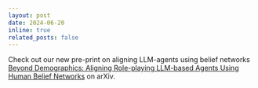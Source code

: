 ```yaml
---
layout: post
date: 2024-06-20
inline: true
related_posts: false
---
```


Check out our new pre-print on aligning LLM-agents using belief networks [Beyond Demographics: Aligning Role-playing LLM-based Agents Using Human Belief Networks](https://arxiv.org/abs/2406.17232) on arXiv.